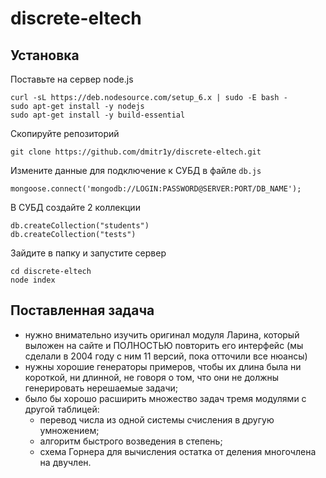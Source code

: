 # discrete-eltech

## Установка
Поставьте на сервер node.js
```
curl -sL https://deb.nodesource.com/setup_6.x | sudo -E bash -
sudo apt-get install -y nodejs
sudo apt-get install -y build-essential
```

Скопируйте репозиторий
```
git clone https://github.com/dmitr1y/discrete-eltech.git
```
Измените данные для подключение к СУБД в файле `db.js`
```
mongoose.connect('mongodb://LOGIN:PASSWORD@SERVER:PORT/DB_NAME');
```
В СУБД создайте 2 коллекции
```
db.createCollection("students")
db.createCollection("tests")
```
Зайдите в папку и запустите сервер
```
cd discrete-eltech
node index
```

## Поставленная задача
* нужно внимательно изучить оригинал модуля Ларина, который выложен на сайте и ПОЛНОСТЬЮ повторить его интерфейс (мы сделали в 2004 году с ним 11 версий, пока отточили все нюансы)
* нужны хорошие генераторы примеров, чтобы их длина была ни короткой, ни длинной, не говоря о том, что они не должны генерировать нерешаемые задачи;
* было бы хорошо расширить множество задач тремя модулями с другой таблицей:
  * перевод числа из одной системы счисления в другую умножением;
  * алгоритм быстрого возведения в степень;
  * схема Горнера для вычисления остатка от деления многочлена на двучлен.
